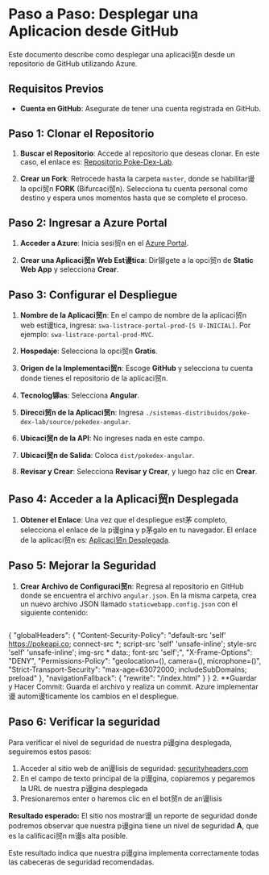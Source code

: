 # Paso a Paso: Desplegar una Aplicacion desde GitHub

Este documento describe como desplegar una aplicaci贸n desde un repositorio de GitHub utilizando Azure.

## Requisitos Previos

- **Cuenta en GitHub**: Asegurate de tener una cuenta registrada en GitHub.

## Paso 1: Clonar el Repositorio

1. **Buscar el Repositorio**: Accede al repositorio que deseas clonar. En este caso, el enlace es: [Repositorio Poke-Dex-Lab](https://github.com/rcuello/ac4dem1a/tree/master/sistemas-distribuidos/poke-dex-lab).

2. **Crear un Fork**: Retrocede hasta la carpeta `master`, donde se habilitar谩 la opci贸n **FORK** (Bifurcaci贸n). Selecciona tu cuenta personal como destino y espera unos momentos hasta que se complete el proceso.

## Paso 2: Ingresar a Azure Portal

1. **Acceder a Azure**: Inicia sesi贸n en el [Azure Portal](https://portal.azure.com).

2. **Crear una Aplicaci贸n Web Est谩tica**: Dir铆gete a la opci贸n de **Static Web App** y selecciona **Crear**.

## Paso 3: Configurar el Despliegue

1. **Nombre de la Aplicaci贸n**: En el campo de nombre de la aplicaci贸n web est谩tica, ingresa: `swa-listrace-portal-prod-[S U-INICIAL]`. Por ejemplo: `swa-listrace-portal-prod-MVC`.

2. **Hospedaje**: Selecciona la opci贸n **Gratis**.

3. **Origen de la Implementaci贸n**: Escoge **GitHub** y selecciona tu cuenta donde tienes el repositorio de la aplicaci贸n.

4. **Tecnolog铆as**: Selecciona **Angular**.

5. **Direcci贸n de la Aplicaci贸n**: Ingresa `./sistemas-distribuidos/poke-dex-lab/source/pokedex-angular`.

6. **Ubicaci贸n de la API**: No ingreses nada en este campo.

7. **Ubicaci贸n de Salida**: Coloca `dist/pokedex-angular`.

8. **Revisar y Crear**: Selecciona **Revisar y Crear**, y luego haz clic en **Crear**.

## Paso 4: Acceder a la Aplicaci贸n Desplegada

1. **Obtener el Enlace**: Una vez que el despliegue est茅 completo, selecciona el enlace de la p谩gina y p茅galo en tu navegador. El enlace de la aplicaci贸n es: [Aplicaci贸n Desplegada](https://delightful-tree-03be9381e.6.azurestaticapps.net/?version=9).

## Paso 5: Mejorar la Seguridad

1. **Crear Archivo de Configuraci贸n**: Regresa al repositorio en GitHub donde se encuentra el archivo `angular.json`. En la misma carpeta, crea un nuevo archivo JSON llamado `staticwebapp.config.json` con el siguiente contenido:

   ```json
  {
  "globalHeaders": {
    "Content-Security-Policy": "default-src 'self' https://pokeapi.co; connect-src *; script-src 'self' 'unsafe-inline'; style-src 'self' 'unsafe-inline'; img-src * data:; font-src 'self';",
    "X-Frame-Options": "DENY",
    "Permissions-Policy": "geolocation=(), camera=(), microphone=()",
    "Strict-Transport-Security": "max-age=63072000; includeSubDomains; preload"
  },
  "navigationFallback": {
    "rewrite": "/index.html"
  }
}
 2. **Guardar y Hacer Commit: Guarda el archivo y realiza un commit. Azure implementar谩 autom谩ticamente los cambios en el despliegue.
    
## Paso 6: Verificar la seguridad

Para verificar el nivel de seguridad de nuestra p谩gina desplegada, seguiremos estos pasos:

1. Acceder al sitio web de an谩lisis de seguridad: [securityheaders.com](https://securityheaders.com)
2. En el campo de texto principal de la p谩gina, copiaremos y pegaremos la URL de nuestra p谩gina desplegada
3. Presionaremos enter o haremos clic en el bot贸n de an谩lisis

**Resultado esperado:**
El sitio nos mostrar谩 un reporte de seguridad donde podremos observar que nuestra p谩gina tiene un nivel de seguridad **A**, que es la calificaci贸n m谩s alta posible.

Este resultado indica que nuestra p谩gina implementa correctamente todas las cabeceras de seguridad recomendadas.
